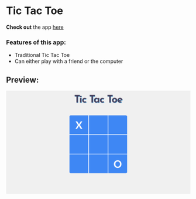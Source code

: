 # Tic Tac Toe

**Check out** the app [here](https://ibndaanis.github.io/tic-tac-toe/)

### Features of this app:

- Traditional Tic Tac Toe
- Can either play with a friend or the computer

## Preview:

![Preview](./images/preview.png)
